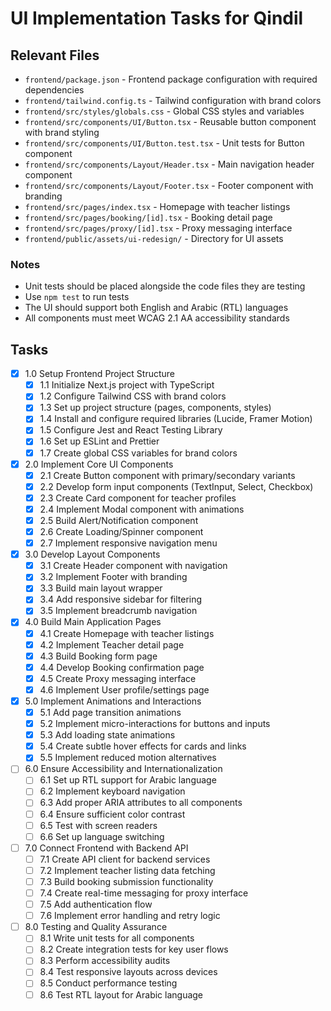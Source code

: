 # UI Implementation Tasks for Qindil

## Relevant Files

- `frontend/package.json` - Frontend package configuration with required dependencies
- `frontend/tailwind.config.ts` - Tailwind configuration with brand colors
- `frontend/src/styles/globals.css` - Global CSS styles and variables
- `frontend/src/components/UI/Button.tsx` - Reusable button component with brand styling
- `frontend/src/components/UI/Button.test.tsx` - Unit tests for Button component
- `frontend/src/components/Layout/Header.tsx` - Main navigation header component
- `frontend/src/components/Layout/Footer.tsx` - Footer component with branding
- `frontend/src/pages/index.tsx` - Homepage with teacher listings
- `frontend/src/pages/booking/[id].tsx` - Booking detail page
- `frontend/src/pages/proxy/[id].tsx` - Proxy messaging interface
- `frontend/public/assets/ui-redesign/` - Directory for UI assets

### Notes

- Unit tests should be placed alongside the code files they are testing
- Use `npm test` to run tests
- The UI should support both English and Arabic (RTL) languages
- All components must meet WCAG 2.1 AA accessibility standards

## Tasks

- [x] 1.0 Setup Frontend Project Structure
  - [x] 1.1 Initialize Next.js project with TypeScript
  - [x] 1.2 Configure Tailwind CSS with brand colors
  - [x] 1.3 Set up project structure (pages, components, styles)
  - [x] 1.4 Install and configure required libraries (Lucide, Framer Motion)
  - [x] 1.5 Configure Jest and React Testing Library
  - [x] 1.6 Set up ESLint and Prettier
  - [x] 1.7 Create global CSS variables for brand colors

- [x] 2.0 Implement Core UI Components
  - [x] 2.1 Create Button component with primary/secondary variants
  - [x] 2.2 Develop form input components (TextInput, Select, Checkbox)
  - [x] 2.3 Create Card component for teacher profiles
  - [x] 2.4 Implement Modal component with animations
  - [x] 2.5 Build Alert/Notification component
  - [x] 2.6 Create Loading/Spinner component
  - [x] 2.7 Implement responsive navigation menu

- [x] 3.0 Develop Layout Components
  - [x] 3.1 Create Header component with navigation
  - [x] 3.2 Implement Footer with branding
  - [x] 3.3 Build main layout wrapper
  - [x] 3.4 Add responsive sidebar for filtering
  - [x] 3.5 Implement breadcrumb navigation

- [x] 4.0 Build Main Application Pages
  - [x] 4.1 Create Homepage with teacher listings
  - [x] 4.2 Implement Teacher detail page
  - [x] 4.3 Build Booking form page
  - [x] 4.4 Develop Booking confirmation page
  - [x] 4.5 Create Proxy messaging interface
  - [x] 4.6 Implement User profile/settings page

- [x] 5.0 Implement Animations and Interactions
  - [x] 5.1 Add page transition animations
  - [x] 5.2 Implement micro-interactions for buttons and inputs
  - [x] 5.3 Add loading state animations
  - [x] 5.4 Create subtle hover effects for cards and links
  - [x] 5.5 Implement reduced motion alternatives

- [ ] 6.0 Ensure Accessibility and Internationalization
  - [ ] 6.1 Set up RTL support for Arabic language
  - [ ] 6.2 Implement keyboard navigation
  - [ ] 6.3 Add proper ARIA attributes to all components
  - [ ] 6.4 Ensure sufficient color contrast
  - [ ] 6.5 Test with screen readers
  - [ ] 6.6 Set up language switching

- [ ] 7.0 Connect Frontend with Backend API
  - [ ] 7.1 Create API client for backend services
  - [ ] 7.2 Implement teacher listing data fetching
  - [ ] 7.3 Build booking submission functionality
  - [ ] 7.4 Create real-time messaging for proxy interface
  - [ ] 7.5 Add authentication flow
  - [ ] 7.6 Implement error handling and retry logic

- [ ] 8.0 Testing and Quality Assurance
  - [ ] 8.1 Write unit tests for all components
  - [ ] 8.2 Create integration tests for key user flows
  - [ ] 8.3 Perform accessibility audits
  - [ ] 8.4 Test responsive layouts across devices
  - [ ] 8.5 Conduct performance testing
  - [ ] 8.6 Test RTL layout for Arabic language